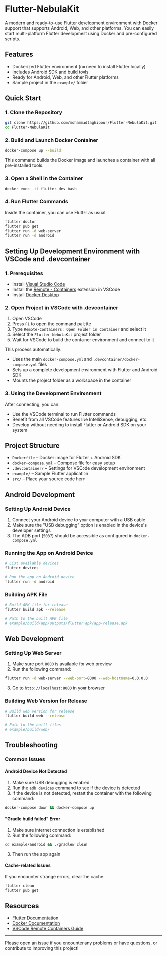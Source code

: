 # Flutter-NebulaKit

A modern and ready-to-use Flutter development environment with Docker support that supports Android, Web, and other platforms. You can easily start multi-platform Flutter development using Docker and pre-configured scripts.

## Features
- Dockerized Flutter environment (no need to install Flutter locally)
- Includes Android SDK and build tools
- Ready for Android, Web, and other Flutter platforms
- Sample project in the `example/` folder

## Quick Start

### 1. Clone the Repository
```sh
git clone https://github.com/mohammadtaghipour/Flutter-NebulaKit.git
cd Flutter-NebulaKit
```

### 2. Build and Launch Docker Container
```sh
docker-compose up --build
```
This command builds the Docker image and launches a container with all pre-installed tools.

### 3. Open a Shell in the Container
```sh
docker exec -it flutter-dev bash
```

### 4. Run Flutter Commands
Inside the container, you can use Flutter as usual:
```sh
flutter doctor
flutter pub get
flutter run -d web-server
flutter run -d android
```

## Setting Up Development Environment with VSCode and .devcontainer

### 1. Prerequisites
- Install [Visual Studio Code](https://code.visualstudio.com/)
- Install the [Remote - Containers](https://marketplace.visualstudio.com/items?itemName=ms-vscode-remote.remote-containers) extension in VSCode
- Install [Docker Desktop](https://www.docker.com/products/docker-desktop)

### 2. Open Project in VSCode with .devcontainer
1. Open VSCode
2. Press `F1` to open the command palette
3. Type `Remote-Containers: Open Folder in Container` and select it
4. Select the `Flutter-NebulaKit` project folder
5. Wait for VSCode to build the container environment and connect to it

This process automatically:
- Uses the main `docker-compose.yml` and `.devcontainer/docker-compose.yml` files
- Sets up a complete development environment with Flutter and Android SDK
- Mounts the project folder as a workspace in the container

### 3. Using the Development Environment
After connecting, you can:
- Use the VSCode terminal to run Flutter commands
- Benefit from all VSCode features like IntelliSense, debugging, etc.
- Develop without needing to install Flutter or Android SDK on your system

## Project Structure
- `Dockerfile` – Docker image for Flutter + Android SDK
- `docker-compose.yml` – Compose file for easy setup
- `.devcontainer/` – Settings for VSCode development environment
- `example/` – Sample Flutter application
- `src/` – Place your source code here

## Android Development

### Setting Up Android Device
1. Connect your Android device to your computer with a USB cable
2. Make sure the "USB debugging" option is enabled in the device's developer settings
3. The ADB port (`5037`) should be accessible as configured in `docker-compose.yml`

### Running the App on Android Device
```sh
# List available devices
flutter devices

# Run the app on Android device
flutter run -d android
```

### Building APK File
```sh
# Build APK file for release
flutter build apk --release

# Path to the built APK file
# example/build/app/outputs/flutter-apk/app-release.apk
```

## Web Development

### Setting Up Web Server
1. Make sure port `8000` is available for web preview
2. Run the following command:

```sh
flutter run -d web-server --web-port=8000 --web-hostname=0.0.0.0
```

3. Go to `http://localhost:8000` in your browser

### Building Web Version for Release
```sh
# Build web version for release
flutter build web --release

# Path to the built files
# example/build/web/
```

## Troubleshooting

### Common Issues

#### Android Device Not Detected
1. Make sure USB debugging is enabled
2. Run the `adb devices` command to see if the device is detected
3. If the device is not detected, restart the container with the following command:
```sh
docker-compose down && docker-compose up
```

#### "Gradle build failed" Error
1. Make sure internet connection is established
2. Run the following command:
```sh
cd example/android && ./gradlew clean
```
3. Then run the app again

#### Cache-related Issues
If you encounter strange errors, clear the cache:
```sh
flutter clean
flutter pub get
```

## Resources
- [Flutter Documentation](https://docs.flutter.dev/)
- [Docker Documentation](https://docs.docker.com/)
- [VSCode Remote Containers Guide](https://code.visualstudio.com/docs/remote/containers)

---

Please open an issue if you encounter any problems or have questions, or contribute to improving this project!